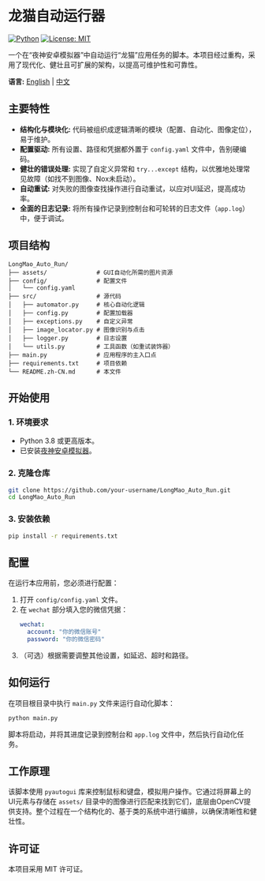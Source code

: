 # 龙猫自动运行器

[![Python](https://img.shields.io/badge/python-3.8+-blue.svg)](https://www.python.org/downloads/)
[![License: MIT](https://img.shields.io/badge/License-MIT-yellow.svg)](https://opensource.org/licenses/MIT)

一个在“夜神安卓模拟器”中自动运行“龙猫”应用任务的脚本。本项目经过重构，采用了现代化、健壮且可扩展的架构，以提高可维护性和可靠性。

**语言:**
[English](./README.md) | [中文](./README.zh-CN.md)

## 主要特性

- **结构化与模块化:** 代码被组织成逻辑清晰的模块（配置、自动化、图像定位），易于维护。
- **配置驱动:** 所有设置、路径和凭据都外置于 `config.yaml` 文件中，告别硬编码。
- **健壮的错误处理:** 实现了自定义异常和 `try...except` 结构，以优雅地处理常见故障（如找不到图像、Nox未启动）。
- **自动重试:** 对失败的图像查找操作进行自动重试，以应对UI延迟，提高成功率。
- **全面的日志记录:** 将所有操作记录到控制台和可轮转的日志文件（`app.log`）中，便于调试。

## 项目结构

```
LongMao_Auto_Run/
├── assets/              # GUI自动化所需的图片资源
├── config/              # 配置文件
│   └── config.yaml
├── src/                 # 源代码
│   ├── automator.py     # 核心自动化逻辑
│   ├── config.py        # 配置加载器
│   ├── exceptions.py    # 自定义异常
│   ├── image_locator.py # 图像识别与点击
│   ├── logger.py        # 日志设置
│   └── utils.py         # 工具函数（如重试装饰器）
├── main.py              # 应用程序的主入口点
├── requirements.txt     # 项目依赖
└── README.zh-CN.md      # 本文件
```

## 开始使用

### 1. 环境要求

- Python 3.8 或更高版本。
- 已安装[夜神安卓模拟器](https://www.yeshen.com/)。

### 2. 克隆仓库

```bash
git clone https://github.com/your-username/LongMao_Auto_Run.git
cd LongMao_Auto_Run
```

### 3. 安装依赖

```bash
pip install -r requirements.txt
```

## 配置

在运行本应用前，您必须进行配置：
1.  打开 `config/config.yaml` 文件。
2.  在 `wechat` 部分填入您的微信凭据：
    ```yaml
    wechat:
      account: "你的微信账号"
      password: "你的微信密码"
    ```
3.  （可选）根据需要调整其他设置，如延迟、超时和路径。

## 如何运行

在项目根目录中执行 `main.py` 文件来运行自动化脚本：

```bash
python main.py
```

脚本将启动，并将其进度记录到控制台和 `app.log` 文件中，然后执行自动化任务。

## 工作原理

该脚本使用 `pyautogui` 库来控制鼠标和键盘，模拟用户操作。它通过将屏幕上的UI元素与存储在 `assets/` 目录中的图像进行匹配来找到它们，底层由OpenCV提供支持。整个过程在一个结构化的、基于类的系统中进行编排，以确保清晰性和健壮性。

## 许可证

本项目采用 MIT 许可证。
